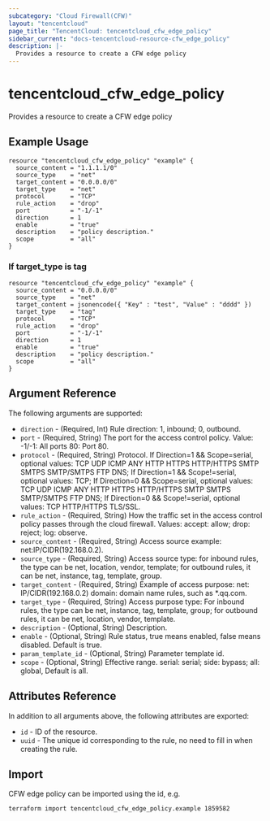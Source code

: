 ```yaml
---
subcategory: "Cloud Firewall(CFW)"
layout: "tencentcloud"
page_title: "TencentCloud: tencentcloud_cfw_edge_policy"
sidebar_current: "docs-tencentcloud-resource-cfw_edge_policy"
description: |-
  Provides a resource to create a CFW edge policy
---
```


# tencentcloud_cfw_edge_policy

Provides a resource to create a CFW edge policy

## Example Usage

```hcl
resource "tencentcloud_cfw_edge_policy" "example" {
  source_content = "1.1.1.1/0"
  source_type    = "net"
  target_content = "0.0.0.0/0"
  target_type    = "net"
  protocol       = "TCP"
  rule_action    = "drop"
  port           = "-1/-1"
  direction      = 1
  enable         = "true"
  description    = "policy description."
  scope          = "all"
}
```

### If target_type is tag

```hcl
resource "tencentcloud_cfw_edge_policy" "example" {
  source_content = "0.0.0.0/0"
  source_type    = "net"
  target_content = jsonencode({ "Key" : "test", "Value" : "dddd" })
  target_type    = "tag"
  protocol       = "TCP"
  rule_action    = "drop"
  port           = "-1/-1"
  direction      = 1
  enable         = "true"
  description    = "policy description."
  scope          = "all"
}
```

## Argument Reference

The following arguments are supported:

* `direction` - (Required, Int) Rule direction: 1, inbound; 0, outbound.
* `port` - (Required, String) The port for the access control policy. Value: -1/-1: All ports 80: Port 80.
* `protocol` - (Required, String) Protocol. If Direction=1 && Scope=serial, optional values: TCP UDP ICMP ANY HTTP HTTPS HTTP/HTTPS SMTP SMTPS SMTP/SMTPS FTP DNS; If Direction=1 && Scope!=serial, optional values: TCP; If Direction=0 && Scope=serial, optional values: TCP UDP ICMP ANY HTTP HTTPS HTTP/HTTPS SMTP SMTPS SMTP/SMTPS FTP DNS; If Direction=0 && Scope!=serial, optional values: TCP HTTP/HTTPS TLS/SSL.
* `rule_action` - (Required, String) How the traffic set in the access control policy passes through the cloud firewall. Values: accept: allow; drop: reject; log: observe.
* `source_content` - (Required, String) Access source example: net:IP/CIDR(192.168.0.2).
* `source_type` - (Required, String) Access source type: for inbound rules, the type can be net, location, vendor, template; for outbound rules, it can be net, instance, tag, template, group.
* `target_content` - (Required, String) Example of access purpose: net: IP/CIDR(192.168.0.2) domain: domain name rules, such as *.qq.com.
* `target_type` - (Required, String) Access purpose type: For inbound rules, the type can be net, instance, tag, template, group; for outbound rules, it can be net, location, vendor, template.
* `description` - (Optional, String) Description.
* `enable` - (Optional, String) Rule status, true means enabled, false means disabled. Default is true.
* `param_template_id` - (Optional, String) Parameter template id.
* `scope` - (Optional, String) Effective range. serial: serial; side: bypass; all: global, Default is all.

## Attributes Reference

In addition to all arguments above, the following attributes are exported:

* `id` - ID of the resource.
* `uuid` - The unique id corresponding to the rule, no need to fill in when creating the rule.


## Import

CFW edge policy can be imported using the id, e.g.

```
terraform import tencentcloud_cfw_edge_policy.example 1859582
```

